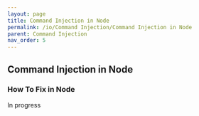 ```yaml
---
layout: page
title: Command Injection in Node
permalink: /io/Command Injection/Command Injection in Node
parent: Command Injection
nav_order: 5
---
```


## Command Injection in Node


###  How To Fix in Node

In progress